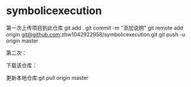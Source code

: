 # symbolicexecution
第一次上传项目到此仓库
 git add .
 git commit -m "添加说明"
 git remote add origin git@github.com:zhw1042922958/symbolicexecution.git
 git push -u origin master
 
 第二次：
 
 下载该仓库：


更新本地仓库:git pull origin master
